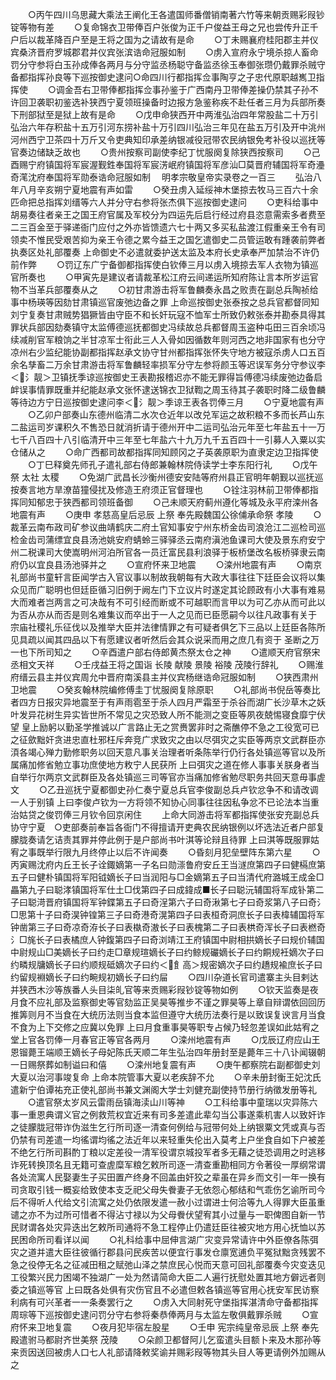<!-- { "loadSidebar": true } -->
　　○丙午四川乌思藏大乘法王阐化王各遣国师番僧销南著六竹等来朝贡赐彩叚钞锭等物有差
　　○复命锦衣卫带俸百户张俊为正千户俊益王母之兄也尝传升正千户后以裁革降百户至是王将之国为之请故有是命
　　○丁未赐襄府桂阳郡主并仪宾桑济晋府罗城郡君并仪宾张滨诰命冠服如制
　　○虏入宣府永宁境杀掠人畜命罚分守参将白玉孙成俸各两月与分守监丞杨聪守备监丞徐玉奉御张瓒仍戴罪杀贼守备都指挥孙良等下巡按御史逮问○命四川行都指挥佥事陶亨之子忠代原职越嶲卫指挥使
　　○调金吾右卫带俸都指挥佥事孙鉴于广西南丹卫带俸差操仍禁其子孙不许回卫袭职初鉴选补狭西宁夏领班操备时边报方急鉴称疾不赴任者三月为兵部所奏下刑部狱至是狱上故有是命
　　○戊申命狭西开中两淮弘治四年常股盐二十万引弘治六年存积盐十五万引河东捞补盐十万引四川弘治三年见在盐五万引及开中洮州河州西宁卫茶四十万斤又令吏典知印承差纳银减役冠带农民纳银免考补役以巡抚等官奏边储缺乏故也
　　○贵州按察司副使李纪丁忧服阕复除狭西按察司
　　○己酉赐宁府镇国将军宸渥觐鉎奉国将军宸淓岷府镇国将军彦汕□莫晋府辅国将军奇灅奇滗沈府奉国将军勋泰诰命冠服如制
　明孝宗敬皇帝实录卷之一百三
　　弘治八年八月辛亥朔宁夏地震有声如雷
　　○癸丑虏入延绥神木堡掠去牧马三百六十余匹命把总指挥刘缙等六人并分守右参将张杰俱下巡按御史逮问
　　○吏科给事中胡易奏往者亲王之国王府官属及军校分为四运先后启行经过府县恣意需索多者费至二三百金至于驿递衙门应付之外亦皆馈遗六七十两又多买私盐渡江假重亲王令有司领卖不惟民受艰苦抑为亲王令德之累今益王之国乞遣御史二员管运敢有踵袭前弊者执奏区处礼部覆奏  上命御史不必遣就委护送太监及本府长史承奉严加禁治不许仍前作弊
　　○罚辽东广宁备御都指挥使白钦俸三月以虏入境掠去军人衣物为镇巡官所奏也
　　○甲寅先是建议者请裁革松江府云间递运所知府陈让言本所岁运官物不当革兵部覆奏从之
　　○初甘肃游击将军鲁麟奏永昌之败责在副总兵陶祯给事中杨瑛等因劾甘肃镇巡官废弛边备之罪  上命巡按御史张泰按之总兵官都督同知刘宁复奏甘肃贼势猖獗皆由守臣不和长奸玩寇不恤军士所致仍敕张泰并勘泰具得其罪状兵部因劾奏镇守太监傅德巡抚都御史冯续故总兵都督周玉盗种屯田三百余顷冯续减削官军粮饷之半甘凉军士衔此三人入骨如因循数年则河西之地非国家有也分守凉州右少监纪能协副都指挥赵承文协守甘州都指挥张怀失守地方被寇杀虏人口五百余名孳畜二万余甘肃游击将军鲁麟轻率损军分守左参将颜玉等迟误军务分守参议李＜氵靓＞卫镇抚季谅巡按御史王表勘报稽迟亦不能无罪得旨傅德冯续废弛边备启衅误事情罪既重并纪能赵承文张怀逮送锦衣卫狱鞫之周玉待其子袭职时降二级鲁麟等待边方宁日巡按御史逮问李＜氵靓＞季谅王表各罚俸三月
　　○宁夏地震有声
　　○乙卯户部奏山东德州临清二水次仓近年以改兑军运之故积粮不多而长芦山东二盐运司岁课积久不售恐日就消折请于德州开中二运司弘治元年至七年盐五十一万七千八百四十八引临清开中三年至七年盐六十九万九千五百四十一引募人入粟以实仓储从之
　　○命广西都司故都指挥同知顾冈之子英袭原职为直隶定边卫指挥使
　　○丁巳释奠先师孔子遣礼部右侍郎兼翰林院侍读学士李东阳行礼
　　○戊午祭  太社  太稷
　　○免湖广武昌长沙衡州德安安陆等府州县正官明年朝觐以巡抚巡按奏言地方旱潦苗獞侵扰及修造王府须正官督理也
　　○铨注羽林前卫带俸都指挥同知郁忠于狭西都司领班备御
　　○己未顺天府蓟州遵化等城及永平府滦州各地震有声
　　○庚申  孝慈高皇后忌辰  上祭  奉先殿魏国公徐俌承命祭  孝陵
　　○裁革云南布政司矿参议曲靖鹤庆二府土官知事安宁州东桥金齿司浪沧江二巡检司巡检金齿司蒲缥宜良县汤池姚安府蜻蛉三驿驿丞云南府滇池鱼课司大使及景东府安宁州二税课司大使嵩明州河泊所官各一员迁富民县利浪驿于板桥堡改名板桥驿隶云南府仍以宜良县汤池驿并之
　　○宣府怀来卫地震
　　○滦州地震有声
　　○南京礼部尚书童轩言臣闻学古入官议事以制故我朝每有大政大事往往下廷臣会议将以集众见而广聪明也但廷臣循习旧例于阙左门下立议片时遂定其论顾政有小大事有难易大而难者岂两言之可决哉有不可引经而断或不可越职而言甲以为可乙亦从而可此以为否从亦从而否是则名难集议而卒出于一人之见而已臣愿嗣今以往凡政事有关于  宗庙社稷礼乐征伐以及推举大臣并法律情罪之有可疑者俱乞下三品以上廷臣各陈所见具疏以闻其四品以下有愿建议者听然后会其众说采而用之庶几有资于  圣断之万一也下所司知之
　　○辛酉遣户部右侍郎黄杰祭太仓之神
　　○遣顺天府官祭宋丞相文天祥
　　○壬戌益王将之国诣  长陵  献陵  景陵  裕陵  茂陵行辞礼
　　○赐淮府缙云县主并仪宾周允中晋府南溪县主并仪宾杨继诰命冠服如制
　　○狭西肃州卫地震
　　○癸亥翰林院编修傅圭丁忧服阕复除原职
　　○礼部尚书倪岳等奏比者四方日报灾异地震至于有声雨雹至于杀人四月严霜至于杀谷而湖广长沙草木之妖叶发异花树生异实皆世所不常见之灾恐致人所不能测之变臣等夙夜兢惕寝食靡宁伏望  皇上励躬以勤圣学推诚以广言路止无之赏赉罢非时之斋醮停不急之工役宽可已之征歛黜奸贪进忠直杜邪枉斥奔竞广求致灾之由以尽弭灾之实臣等两京文武群臣亦湏各竭心殚力勤修职务以回天意凡事关治理者听条陈举行仍行各处镇巡等官以及所属痛加修省勉立事功庶使地方敉宁人民获所  上曰弭灾之道在修人事事关朕身者当自举行尔两京文武群臣及各处镇巡三司等官亦当痛加修省勉尽职务共回天意毋事虗文
　　○乙丑巡抚宁夏都御史孙仁奏宁夏总兵官李俊副总兵卢钦忿争不和请改调一人于别镇  上曰李俊卢钦为一方将领不知协心同事往往因私争忿不已论法本当重治姑贷之俊罚俸三月钦令回京闲住
　　上命大同游击将军都指挥使张安充副总兵协守宁夏　○吏部奏前奉旨各衙门不得擅请开吏典农民纳银例以坏选法近者户部复朦胧奏请乞诘责其罪并停此例于是户部尚书叶淇等论辩且待罪  上曰淇等既服罪姑宥之事既举行限九月终停止以后不许闻奏
　　○昏刻月犯垒壁阵东第六星
　　○丙寅赐沈府内丘王长子诠鋷嫡第一子名曰勋漴鲁府安丘王当澻庶第四子曰健槅庶第五子曰健朴镇国将军阳钺嫡长子曰当润阳与□金嫡第五子曰当清代府潞城王成金□畾第九子曰聪涍镇国将军仕土□伐第四子曰成鍏成■长子曰聪沅辅国将军成钋第二子曰聪渮晋府镇国将军钟鍱第五子曰奇浧第六子曰奇湫第七子曰奇浆第八子曰奇氵□思第十子曰奇淏钟锽第三子曰奇港奇滉第四子曰表桓奇洞庶长子曰表椲辅国将军钟凿第三子曰奇凉奇洊长子曰表槸奇滶长子曰表槐第二子曰表栱奇浑长子曰表橪奇氵□旄长子曰表橘庶人钟鍑第四子曰奇浏靖江王府镇国中尉相拱嫡长子曰规价辅国中尉规山□美嫡长子曰约走□章规瑄嫡长子曰约鲸规礹嫡长子曰约餇规衽嫡次子曰约疄规牗嫡长子曰约顺规砥嫡次子曰约＜飠高＞规密嫡次子曰约趫规褕庶长子曰约留规裫嫡长子曰约畹规初嫡长子曰约屇
　　○四川杂道长官司遣寨主头目剌达并狭西木沙等族番人头目柒癿官等来贡赐彩叚钞锭等物如例
　　○钦天监奏是夜月食不应礼部及监察御史等官劾监正吴昊等推步不谨之罪昊等上章自辩谓依回回历推筭则月不当食在大统历法则当食本监但遵守大统历法奏行是以致误复谀言月当食不食为上下交修之应冀以免罪  上曰月食重事昊等职专占候乃轻忽差误如此姑宥之堂上官各罚俸一月春官正等官各两月
　　○滦州地震有声
　　○戊辰辽府应山王恩镏薨王端顺王嫡长子母妃陈氏天顺二年生弘治四年册封至是薨年三十八讣闻辍朝一日赐祭葬如制谥曰和僖
　　○滦州地复震有声
　　○庚午都察院右副都御史刘大夏以治河事竣复命  上命本院管事大夏以老疾辞不允
　　○辛未册封衡王妃沈氏遣新宁伯谭祐充正使礼部尚书兼文渊阁大学士刘健充副使持节册行纳徵发册等礼
　　○遣官祭太岁风云雷雨岳镇海渎山川等神
　　○工科给事中童瑞以灾异陈六事一重恩典谓义官之例救荒权宜近来有司多差遣此辈勾当公事遂乘机害人以致奸诈之徒朦胧冠带诈伪滋生乞行所司逐一清查何例给与冠带何处上纳银粟文凭或真与否仍禁有司差遣一均徭谓均徭之法近年以来轻重失伦出入莫考上户坐食自如下户被差不绝乞行所司斟酌丁粮以定差役一清军役谓京城投军者多无藉之徒恐调用之时逃移诈死转换顶名且无籍可查虗糜军粮乞敕所司逐一清查重勘相同方令著役一厚纲常谓各处流寓人民娶妻生子买田置产终身不回盖由奸狡之辈虽在异乡而文引一年一换有司贪取引钱一概妄给致使本支乏祀父母失餋妻子无依怨心郁结和气乖伤乞谕所司今后不得听人代给文引流寓之处仍依限发遣一赦小过谓进士何洽等九人得罪大臣虽重谴之亦不为过所可惜者不得沾寸禄以为父母餋伏望宥其小过量与一职俾图自新一节民财谓各处灾异迭出乞敕所司通将不急工程停止仍遣廷臣往被灾地方用心抚恤以苏民困命所司看详以闻
　　○礼科给事中屈伸言湖广灾变异常请许中外臣僚各陈弭灾之道并遣大臣往彼循行郡县问民疾苦以便宜行事发仓廪宽逋负平冤狱黜贪残罢不急之役停无名之征减田租之赋弛山泽之禁庶民心悦而天意可回礼部覆奏今灾变迭见工役繁兴民力困竭不独湖广一处为然请简命大臣二人遍行抚慰处置其地方僻远者则委之镇巡等官  上曰既各处俱有灾伤官且不必遣但敕各镇巡等官用心抚安军民访察利病有可兴革者一一条奏罢行之
　　○虏入大同射死守堡指挥湛清命守备都指挥周琮等下巡按御史逮问罚分守右参将秦恭俸两月与太监左敬俱戴罪杀贼
　　○宣府怀来卫地复震
　　○夜月犯毕宿左股星
　　○壬申  宪宗纯皇帝忌辰  上祭  奉先殿遣驸马都尉齐世美祭  茂陵
　　○朵颜卫都督阿儿乞蛮遣头目额卜来及木那孙等来贡因送回被虏人口七人礼部请降敕奖谕并赐彩叚等物其头目人等更请例外加赐从之
